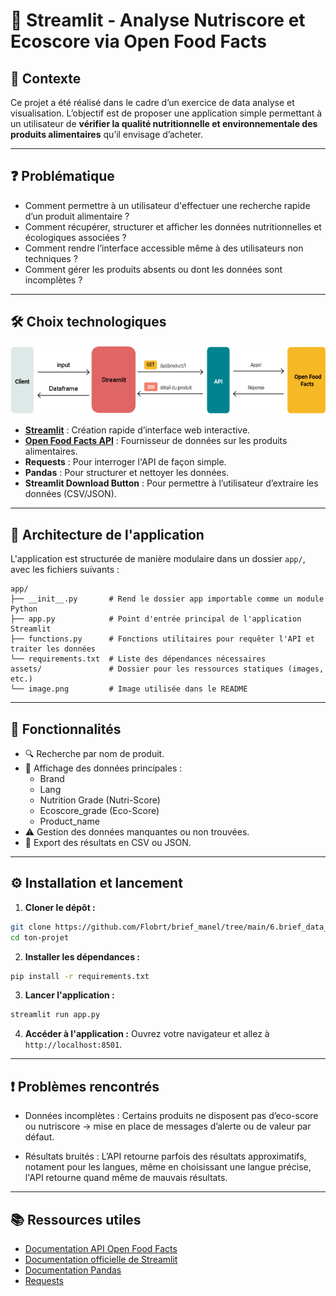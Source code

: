 # 🥦 Streamlit - Analyse Nutriscore et Ecoscore via Open Food Facts

## 📌 Contexte

Ce projet a été réalisé dans le cadre d’un exercice de data analyse et visualisation. L’objectif est de proposer une application simple permettant à un utilisateur de **vérifier la qualité nutritionnelle et environnementale des produits alimentaires** qu’il envisage d’acheter.

---

## ❓ Problématique

- Comment permettre à un utilisateur d'effectuer une recherche rapide d’un produit alimentaire ?
- Comment récupérer, structurer et afficher les données nutritionnelles et écologiques associées ?
- Comment rendre l’interface accessible même à des utilisateurs non techniques ?
- Comment gérer les produits absents ou dont les données sont incomplètes ?

---

## 🛠️ Choix technologiques

![alt text](assets/image.png)

- **[Streamlit](https://streamlit.io/)** : Création rapide d’interface web interactive.
- **[Open Food Facts API](https://world.openfoodfacts.org/data)** : Fournisseur de données sur les produits alimentaires.
- **Requests** : Pour interroger l'API de façon simple.
- **Pandas** : Pour structurer et nettoyer les données.
- **Streamlit Download Button** : Pour permettre à l’utilisateur d’extraire les données (CSV/JSON).

---

## 🧱 Architecture de l'application


L'application est structurée de manière modulaire dans un dossier `app/`, avec les fichiers suivants :
```plaintext
app/
├── __init__.py       # Rend le dossier app importable comme un module Python
├── app.py            # Point d'entrée principal de l'application Streamlit
├── functions.py      # Fonctions utilitaires pour requêter l'API et traiter les données
└── requirements.txt  # Liste des dépendances nécessaires
assets/               # Dossier pour les ressources statiques (images, etc.)
└── image.png         # Image utilisée dans le README
```

---

## 🚀 Fonctionnalités

- 🔍 Recherche par nom de produit.
- 🧾 Affichage des données principales : 
  - Brand
  - Lang
  - Nutrition Grade (Nutri-Score)
  - Ecoscore_grade (Eco-Score)
  - Product_name
- ⚠️ Gestion des données manquantes ou non trouvées.
- 📁 Export des résultats en CSV ou JSON.

---

## ⚙️ Installation et lancement

1. **Cloner le dépôt :**

```bash
git clone https://github.com/Flobrt/brief_manel/tree/main/6.brief_data_market1
cd ton-projet
```
2. **Installer les dépendances :**

```bash
pip install -r requirements.txt
```

3. **Lancer l'application :**

```bash
streamlit run app.py
```

4. **Accéder à l'application :** Ouvrez votre navigateur et allez à `http://localhost:8501`.

---

## ❗ Problèmes rencontrés 
- Données incomplètes : Certains produits ne disposent pas d’eco-score ou nutriscore → mise en place de messages d’alerte ou de valeur par défaut.

- Résultats bruités : L’API retourne parfois des résultats approximatifs, notament pour les langues, même en choisissant une langue précise, l'API retourne quand même de mauvais résultats.

---

## 📚 Ressources utiles

- [Documentation API Open Food Facts](https://world.openfoodfacts.org/data)
- [Documentation officielle de Streamlit](https://docs.streamlit.io/)
- [Documentation Pandas](https://pandas.pydata.org/docs/)
- [Requests](https://docs.python-requests.org/)
